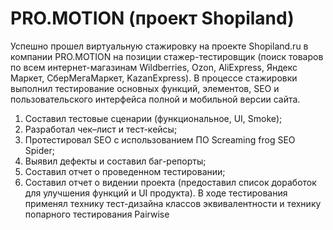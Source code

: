 # PRO.MOTION (проект Shopiland)
Успешно прошел виртуальную стажировку на проекте Shopiland.ru в компании PRO.MOTION на позиции стажер-тестировщик (поиск товаров по всем интернет-магазинам
Wildberries, Ozon, AliExpress, Яндекс Маркет, СберМегаМаркет, KazanExpress).
В процессе стажировки выполнил тестирование основных функций, элементов, SEO и пользовательского интерфейса полной и мобильной версии сайта.
1) Составил тестовые сценарии (функциональное, UI, Smoke);
2) Разработал чек–лист и тест-кейсы;
3) Протестировал SEO с использованием ПО Screaming frog SEO Spider;
4) Выявил дефекты и составил баг-репорты;
5) Составил отчет о проведенном тестировании;
6) Составил отчет о видении проекта (предоставил список доработок для улучшения функций и UI продукта).
В ходе тестирования применял технику тест-дизайна классов эквивалентности и технику попарного тестирования Pairwise
